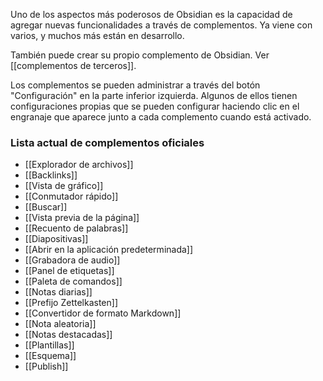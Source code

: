Uno de los aspectos más poderosos de Obsidian es la capacidad de agregar nuevas funcionalidades a través de complementos. Ya viene con varios, y muchos más están en desarrollo.

También puede crear su propio complemento de Obsidian. Ver [[complementos de terceros]].

Los complementos se pueden administrar a través del botón "Configuración" en la parte inferior izquierda. Algunos de ellos tienen configuraciones propias que se pueden configurar haciendo clic en el engranaje que aparece junto a cada complemento cuando está activado.

### Lista actual de complementos oficiales

- [[Explorador de archivos]]
- [[Backlinks]]
- [[Vista de gráfico]]
- [[Conmutador rápido]]
- [[Buscar]]
- [[Vista previa de la página]]
- [[Recuento de palabras]]
- [[Diapositivas]]
- [[Abrir en la aplicación predeterminada]]
- [[Grabadora de audio]]
- [[Panel de etiquetas]]
- [[Paleta de comandos]]
- [[Notas diarias]]
- [[Prefijo Zettelkasten]]
- [[Convertidor de formato Markdown]]
- [[Nota aleatoria]]
- [[Notas destacadas]]
- [[Plantillas]]
- [[Esquema]]
- [[Publish]]